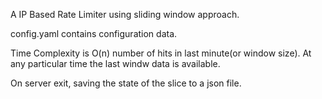 A IP Based Rate Limiter using sliding window approach.

config.yaml contains configuration data.

Time Complexity is O(n) number of hits in last minute(or window size). At any particular time the last windw data is available.

On server exit, saving the state of the slice to a json file.






